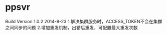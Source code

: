 ppsvr
======

Build Version 1.0.2 2014-8-23
1.解决集群服务时，ACCESS_TOKEN不会在集群之间同步的问题
2.增加重发机制，出错后重发，可配置最大重发次数
